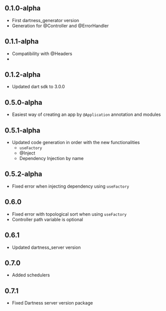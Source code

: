 ## 0.1.0-alpha

- First dartness_generator version
- Generation for @Controller and @ErrorHandler

## 0.1.1-alpha

- Compatibility with @Headers
-

## 0.1.2-alpha

- Updated dart sdk to 3.0.0

## 0.5.0-alpha

- Easiest way of creating an app by `@Application` annotation and modules

## 0.5.1-alpha

- Updated code generation in order with the new functionalities
    - `useFactory`
    - @Inject
    - Dependency Injection by name

## 0.5.2-alpha

- Fixed error when injecting dependency using `useFactory`

## 0.6.0

- Fixed error with topological sort when using `useFactory`
- Controller path variable is optional

## 0.6.1

- Updated dartness_server version

## 0.7.0

- Added schedulers

## 0.7.1

- Fixed Dartness server version package
